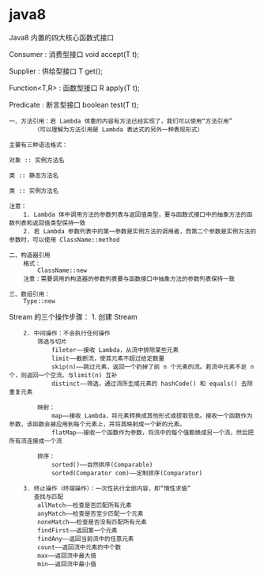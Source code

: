 # java8


Java8 内置的四大核心函数式接口
 
  Consumer<T> : 消费型接口
       void accept(T t);
 
  Supplier<T> : 供给型接口
       T get();
 
  Function<T,R> : 函数型接口
       R apply(T t);
 
  Predicate<T> : 断言型接口
       boolean test(T t);
       
       
       

    一、方法引用：若 Lambda 体重的内容有方法已经实现了，我们可以使用“方法引用”
           （可以理解为方法引用是 Lambda 表达式的另外一种表现形式）

    主要有三种语法格式：

    对象 :: 实例方法名

    类 :: 静态方法名

    类 :: 实例方法名

    注意：
        1. Lambda 体中调用方法的参数列表与返回值类型，要与函数式接口中的抽象方法的函数列表和返回值类型保持一致
        2. 若 Lambda 参数列表中的第一参数是实例方法的调用者，而第二个参数是实例方法的参数时，可以使用 ClassName::method

    二、构造器引用
        格式：
            ClassName::new
        注意：需要调用的构造器的参数列表要与函数接口中抽象方法的参数列表保持一致

    三、数组引用：
        Type::new
        

Stream 的三个操作步骤：
        1. 创建 Stream

        2. 中间操作：不会执行任何操作
            筛选与切片
                fileter——接收 Lambda，从流中排除某些元素
                limit——截断流，使其元素不超过给定数量
                skip(n)——跳过元素，返回一个扔掉了前 n 个元素的流。若流中元素不足 n 个，则返回一个空流。与limit(n) 互补
                distinct——筛选，通过流所生成元素的 hashCode() 和 equals() 去除重复元素

            映射：
                map——接收 Lambda，将元素转换成其他形式或提取信息。接收一个函数作为参数，该函数会被应用到每个元素上，并将其映射成一个新的元素。
                flatMap——接收一个函数作为参数，将流中的每个值都换成另一个流，然后把所有流连接成一个流

            排序：
                sorted()——自然排序(Comparable)
                sorted(Comparator com)——定制排序(Comparator)

        3. 终止操作（终端操作）：一次性执行全部内容，即“惰性求值”
           查找与匹配
            allMatch——检查是否匹配所有元素
            anyMatch——检查是否至少匹配一个元素
            noneMatch——检查是否没有匹配所有元素
            findFirst——返回第一个元素
            findAny——返回当前流中的任意元素
            count——返回流中元素的中个数
            max——返回流中最大值
            min——返回流中最小值


